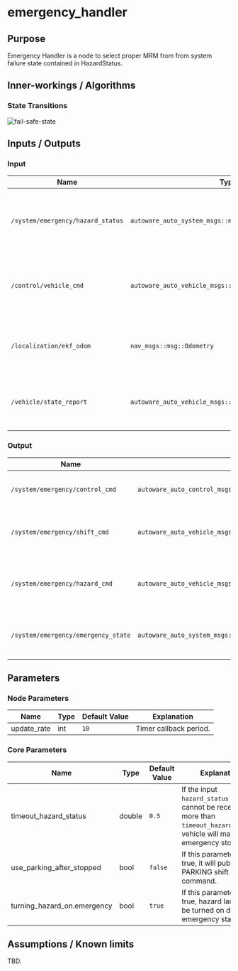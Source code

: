 # emergency_handler

## Purpose

Emergency Handler is a node to select proper MRM from from system failure state contained in HazardStatus.

## Inner-workings / Algorithms

### State Transitions

![fail-safe-state](https://tier4.github.io/autoware.proj/tree/main/design/apis/image/fail-safe-state.drawio.svg)

## Inputs / Outputs

### Input

| Name                              | Type                                                     | Description                                                                   |
| --------------------------------- | -------------------------------------------------------- | ----------------------------------------------------------------------------- |
| `/system/emergency/hazard_status` | `autoware_auto_system_msgs::msg::HazardStatusStamped`    | Used to select proper MRM from system failure state contained in HazardStatus |
| `/control/vehicle_cmd`            | `autoware_auto_vehicle_msgs::msg::VehicleControlCommand` | Used as reference when generate Emergency Control Command                     |
| `/localization/ekf_odom`          | `nav_msgs::msg::Odometry`                                | Used to decide whether vehicle is stopped or not                              |
| `/vehicle/state_report`           | `autoware_auto_vehicle_msgs::msg::ControlModeReport`     | Used to check vehicle mode: autonomous or manual.                             |

### Output

| Name                                | Type                                                       | Description                                           |
| ----------------------------------- | ---------------------------------------------------------- | ----------------------------------------------------- |
| `/system/emergency/control_cmd`     | `autoware_auto_control_msgs::msg::AckermannControlCommand` | Required to execute proper MRM                        |
| `/system/emergency/shift_cmd`       | `autoware_auto_vehicle_msgs::msg::GearCommand`             | Required to execute proper MRM (send gear cmd)        |
| `/system/emergency/hazard_cmd`      | `autoware_auto_vehicle_msgs::msg::HazardLightsCommand`     | Required to execute proper MRM (send turn signal cmd) |
| `/system/emergency/emergency_state` | `autoware_auto_system_msgs::msg::EmergencyStateStamped`    | Used to inform the emergency situation of the vehicle |

## Parameters

### Node Parameters

| Name        | Type | Default Value | Explanation            |
| ----------- | ---- | ------------- | ---------------------- |
| update_rate | int  | `10`          | Timer callback period. |

### Core Parameters

| Name                        | Type   | Default Value | Explanation                                                                                                                       |
| --------------------------- | ------ | ------------- | --------------------------------------------------------------------------------------------------------------------------------- |
| timeout_hazard_status       | double | `0.5`         | If the input `hazard_status` topic cannot be received for more than `timeout_hazard_status`, vehicle will make an emergency stop. |
| use_parking_after_stopped   | bool   | `false`       | If this parameter is true, it will publish PARKING shift command.                                                                 |
| turning_hazard_on.emergency | bool   | `true`        | If this parameter is true, hazard lamps will be turned on during emergency state.                                                 |

## Assumptions / Known limits

TBD.

